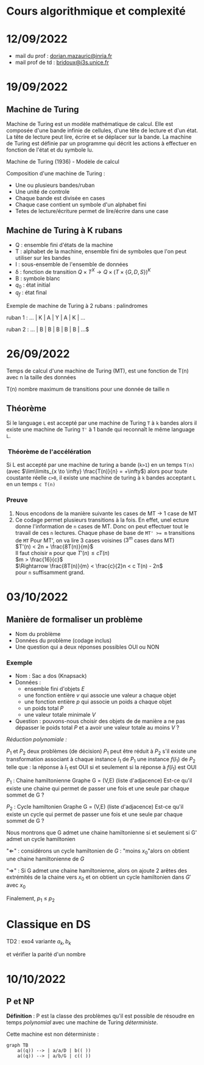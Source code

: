 # Cours algorithmique et complexité

# 12/09/2022

- mail du prof : dorian.mazauric@inria.fr
- mail prof de td : bridoux@i3s.unice.fr

# 19/09/2022

## Machine de Turing

Machine de Turing est un modèle mathématique de calcul. Elle est composée d'une bande infinie de cellules, d'une tête de lecture et d'un état. La tête de lecture peut lire, écrire et se déplacer sur la bande. La machine de Turing est définie par un programme qui décrit les actions à effectuer en fonction de l'état et du symbole lu.

Machine de Turing (1936) - Modèle de calcul

Composition d'une machine de Turing :

- Une ou plusieurs bandes/ruban
- Une unité de controle
- Chaque bande est divisée en cases
- Chaque case contient un symbole d'un alphabet fini
- Tetes de lecture/écriture permet de lire/écrire dans une case

## Machine de Turing à K rubans

- Q : ensemble fini d'états de la machine
- T : alphabet de la machine, ensemble fini de symboles que l'on peut utiliser sur les bandes
- I : sous-ensemble de l'ensemble de données
- δ : fonction de transition $Q \times T^X \to Q \times (T \times \{G,D,S\})^K$
- B : symbole blanc
- $q_0$ : état initial
- $q_f$ : état final

Exemple de machine de Turing à 2 rubans : palindromes

ruban 1 : ... | K | A | Y | A | K | ...

ruban 2 : ... | B | B | B | B | B | ...$

# 26/09/2022

Temps de calcul d'une machine de Turing (MT), est une fonction de T(n) avec n la taille des données

T(n) nombre maximum de transitions pour une donnée de taille n

## Théorème

Si le language `L` est accepté par une machine de Turing `T` à `k` bandes alors il existe une machine de Turing `T'` à 1 bande qui reconnaît le même language `L`.

###  Théorème de l'accélération

Si L est accepté par une machine de turing a bande (`k>1`) en un temps `T(n)` (avec $\lim\limits_{x \to \infty} \frac{T(n)}{n} = +\infty$) alors pour toute coustante réelle `c>0`, il existe une machine de turing à `k` bandes acceptant `L` en un temps `c T(n)`

### Preuve

1. Nous encodons de la manière suivante les cases de MT $\longrightarrow$ 1 case de MT
2. Ce codage permet plusieurs transitions à la fois.
En effet, unel ecture donne l'information de `n` cases de MT.
Donc on peut effectuer tout le travail de ces `n` lectures.
Chaque phase de base de `MT' >= m` transitions de `MT`
Pour MT', on va lire 3 cases voisines ($3^m$ cases dans MT)  
$T'(n) < 2n + \frac{8T(n)}{m}$  
Il faut choisir `m` pour que $T'(n) \leq c T(n)$  
$m > \frac{16}{c}$  
$\Rightarrow \frac{8T(n)}{m} < \frac{c}{2}n < c T(n) - 2n$  
pour `n` suffisamment grand.

# 03/10/2022

## Manière de formaliser un problème

- Nom du problème
- Données du problème (codage inclus)
- Une question qui a deux réponses possibles OUI ou NON

### Exemple

- Nom : Sac a dos (Knapsack)
- Données :
  - ensemble fini d'objets $E$
  - une fonction entière $v$ qui associe une valeur a chaque objet
  - une fonction entière $p$ qui associe un poids a chaque objet
  - un poids total $P$
  - une valeur totale minimale $V$
- Question : pouvons-nous choisir des objets de de manière a ne pas dépasser le poids total $P$ et a avoir une valeur totale au moins $V$ ?

*Réduction polynomiale :*

$P_1$ et $P_2$ deux problèmes (de décision)
$P_1$ peut être réduit à $P_2$ s'il existe une transformation associant à chaque instance $I_1$ de $P_1$ une instance $f(I_1$) de $P_2$ telle que :
la réponse à $I_1$ est OUI si et seulement si la réponse à $f(I_1)$ est OUI

$P_1$ : Chaine hamiltonienne
Graphe G = (V,E) (liste d'adjacence)
Est-ce qu'il existe une chaine qui permet de passer une fois et une seule par chaque sommet de G ?

$P_2$ : Cycle hamiltonien
Graphe G = (V,E) (liste d'adjacence)
Est-ce qu'il existe un cycle qui permet de passer une fois et une seule par chaque sommet de G ?

Nous montrons que G admet une chaine hamiltonienne si et seulement si G' admet un cycle hamiltonien

"$\Leftarrow$" : considérons un cycle hamiltonien de $G$ : "moins $x_0$"alors on obtient une chaine hamiltonienne de $G$

"$\Rightarrow$" : Si G admet une chaine hamiltonienne, alors on ajoute 2 arêtes des extrémités de la chaine vers $x_0$ et on obtient un cycle hamiltonien dans $G'$ avec $x_0$

Finalement, $p_1$ $\leq$ $p_2$

# Classique en DS

TD2 : exo4  variante ${a_k, b_k}$

et vérifier la parité d'un nombre

# 10/10/2022

## P et NP

**Définition** : P est la classe des problèmes qu'il est possible de résoudre en temps *polynomial* avec une machine de Turing *déterministe*.

Cette machine est non déterministe :

```mermaid
graph TB
    a((q)) --> | a/a/D | b(( ))
    a((q)) --> | a/b/G | c(( ))
```
